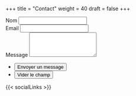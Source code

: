 +++
title = "Contact"
weight = 40
draft = false
+++

<form method="post" action="#">
	<div class="field half first">
		<label for="name">Nom</label>
		<input type="text" name="name" id="name" />
	</div>
	<div class="field half">
		<label for="email">Email</label>
		<input type="text" name="email" id="email" />
	</div>
	<div class="field">
		<label for="message">Message</label>
		<textarea name="message" id="message" rows="4"></textarea>
	</div>
	<ul class="actions">
		<li><input type="submit" value="Envoyer un message" class="special" /></li>
		<li><input type="reset" value="Vider le champ" /></li>
	</ul>
</form>

{{< socialLinks >}}
